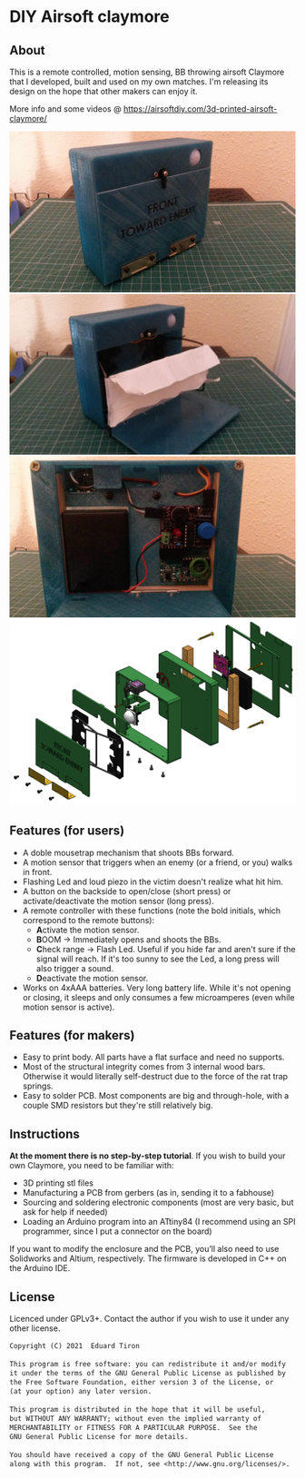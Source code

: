 # DIY Airsoft claymore

## About

This is a remote controlled, motion sensing, BB throwing airsoft Claymore that I developed, built and used on my own matches.
I'm releasing its design on the hope that other makers can enjoy it.

More info and some videos @ https://airsoftdiy.com/3d-printed-airsoft-claymore/


![pic1](Media/Front.jpg)
![pic2](Media/FrontOpen.jpg)
![pic3](Media/BackOpen.jpg)
![pic4](Media/ExplodedView.png)


## Features (for users)
- A doble mousetrap mechanism that shoots BBs forward.
- A motion sensor that triggers when an enemy (or a friend, or you) walks in front.
- Flashing Led and loud piezo in the victim doesn't realize what hit him.
- A button on the backside to open/close (short press) or activate/deactivate the motion sensor (long press).
- A remote controller with these functions (note the bold initials, which correspond to the remote buttons):
	- **A**ctivate the motion sensor.
	- **B**OOM -> Immediately opens and shoots the BBs.
	- **C**heck range -> Flash Led. Useful if you hide far and aren't sure if the signal will reach. If it's too sunny to see the Led, a long press will also trigger a sound. 
	- **D**eactivate the motion sensor.
- Works on 4xAAA batteries. Very long battery life. While it's not opening or closing, it sleeps and only consumes a few microamperes (even while motion sensor is active).


## Features (for makers)
- Easy to print body. All parts have a flat surface and need no supports.
- Most of the structural integrity comes from 3 internal wood bars. Otherwise it would literally self-destruct due to the force of the rat trap springs.
- Easy to solder PCB. Most components are big and through-hole, with a couple SMD resistors but they're still relatively big.


## Instructions
**At the moment there is no step-by-step tutorial**. If you wish to build your own Claymore, you need to be familiar with:

- 3D printing stl files
- Manufacturing a PCB from gerbers (as in, sending it to a fabhouse)
- Sourcing and soldering electronic components (most are very basic, but ask for help if needed)
- Loading an Arduino program into an ATtiny84 (I recommend using an SPI programmer, since I put a connector on the board)
	
If you want to modify the enclosure and the PCB, you’ll also need to use Solidworks and Altium, respectively.
The firmware is developed in C++ on the Arduino IDE.



## License
Licenced under GPLv3+. Contact the author if you wish to use it under any other license.

    Copyright (C) 2021  Eduard Tiron

    This program is free software: you can redistribute it and/or modify
    it under the terms of the GNU General Public License as published by
    the Free Software Foundation, either version 3 of the License, or
    (at your option) any later version.

    This program is distributed in the hope that it will be useful,
    but WITHOUT ANY WARRANTY; without even the implied warranty of
    MERCHANTABILITY or FITNESS FOR A PARTICULAR PURPOSE.  See the
    GNU General Public License for more details.

    You should have received a copy of the GNU General Public License
    along with this program.  If not, see <http://www.gnu.org/licenses/>.
	